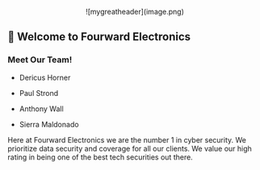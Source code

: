 <p align="center">
![mygreatheader](image.png)

## 👋 Welcome to Fourward Electronics

### Meet Our Team!

- Dericus Horner

- Paul Strond

- Anthony Wall

- Sierra Maldonado

Here at Fourward Electronics we are the number 1 in cyber security. We prioritize data security and coverage for all our clients. We value our high rating in being one of the best tech securities out there. 